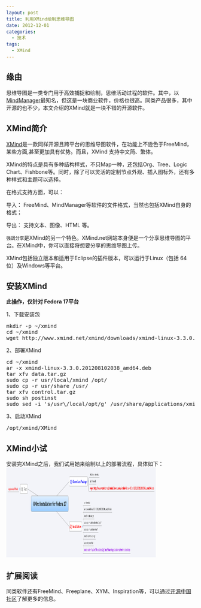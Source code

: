 ```yaml
--- 
layout: post
title: 利用XMind绘制思维导图
date: 2012-12-01
categories:
  - 技术
tags:
  - XMind
---
```


## 缘由

思维导图是一类专门用于高效捕捉和绘制，思维活动过程的软件。其中，以[MindManager](http://www.mindjet.com/)最知名，但这是一块商业软件，价格也很高。同类产品很多，其中开源的也不少，本文介绍的XMind就是一块不错的开源软件。


## XMind简介

[XMind](http://www.xmind.net/)是一款同样开源且跨平台的思维导图软件，在功能上不逊色于FreeMind，某些方面,甚至更加具有优势。而且，XMind 支持中文简、繁体。

XMind的特点是具有多种结构样式，不只Map一种，还包括Org、Tree、Logic Chart、Fishbone等。同时，除了可以灵活的定制节点外观、插入图标外，还有多种样式和主题可以选择。

在格式支持方面，可以：

导入： FreeMind、MindManager等软件的文件格式，当然也包括XMind自身的格式；

导出： 支持文本、图像、HTML 等。

`强调分享`是XMind的另一个特色。XMind.net网站本身便是一个分享思维导图的平台。在XMind中，你可以直接将想要分享的思维导图上传。

XMind包括独立版本和适用于Eclipse的插件版本，可以运行于Linux（包括 64 位）及Windows等平台。


## 安装XMind

**此操作，仅针对 Fedora 17平台**

1、下载安装包

<pre class="prettyprint linenums">
mkdir -p ~/xmind
cd ~/xmind
wget http://www.xmind.net/xmind/downloads/xmind-linux-3.3.0.201208102038_amd64.deb
</pre>


2、部署XMind

<pre class="prettyprint linenums">
cd ~/xmind
ar -x xmind-linux-3.3.0.201208102038_amd64.deb
tar xfv data.tar.gz
sudo cp -r usr/local/xmind /opt/
sudo cp -r usr/share /usr/
tar xfv control.tar.gz
sudo sh postinst
sudo sed -i 's/usr\/local/opt/g' /usr/share/applications/xmind.desktop
</pre>


3、启动XMind

<pre class="prettyprint linenums">
/opt/xmind/XMind
</pre>


## XMind小试

安装完XMind之后，我们试用她来绘制以上的部署流程，具体如下：
<a href="/img/article/XMind-Installation-for-Fedora-17.png" rel="lightbox"><img src="/img/article/XMind-Installation-for-Fedora-17.png" class="frameit" width="400px" height="240px"/></a>


## 扩展阅读

同类软件还有FreeMind、Freeplane、XYM、Inspiration等，可以通过[开源中国社区](http://www.oschina.net/p/xmind)了解更多的信息。

